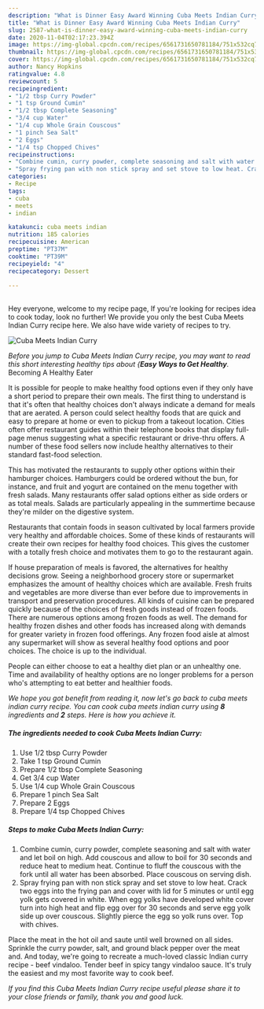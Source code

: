 ```yaml
---
description: "What is Dinner Easy Award Winning Cuba Meets Indian Curry"
title: "What is Dinner Easy Award Winning Cuba Meets Indian Curry"
slug: 2587-what-is-dinner-easy-award-winning-cuba-meets-indian-curry
date: 2020-11-04T02:17:23.394Z
image: https://img-global.cpcdn.com/recipes/6561731650781184/751x532cq70/cuba-meets-indian-curry-recipe-main-photo.jpg
thumbnail: https://img-global.cpcdn.com/recipes/6561731650781184/751x532cq70/cuba-meets-indian-curry-recipe-main-photo.jpg
cover: https://img-global.cpcdn.com/recipes/6561731650781184/751x532cq70/cuba-meets-indian-curry-recipe-main-photo.jpg
author: Nancy Hopkins
ratingvalue: 4.8
reviewcount: 5
recipeingredient:
- "1/2 tbsp Curry Powder"
- "1 tsp Ground Cumin"
- "1/2 tbsp Complete Seasoning"
- "3/4 cup Water"
- "1/4 cup Whole Grain Couscous"
- "1 pinch Sea Salt"
- "2 Eggs"
- "1/4 tsp Chopped Chives"
recipeinstructions:
- "Combine cumin, curry powder, complete seasoning and salt with water and let boil on high. Add couscous and allow to boil for 30 seconds and reduce heat to medium heat. Continue to fluff the couscous with the fork until all water has been absorbed. Place couscous on serving dish."
- "Spray frying pan with non stick spray and set stove to low heat. Crack two eggs into the frying pan and cover with lid for 5 minutes or until egg yolk gets covered in white. When egg yolks have developed white cover turn into high heat and flip egg over for 30 seconds and serve egg yolk side up over couscous. Slightly pierce the egg so yolk runs over. Top with chives."
categories:
- Recipe
tags:
- cuba
- meets
- indian

katakunci: cuba meets indian 
nutrition: 185 calories
recipecuisine: American
preptime: "PT37M"
cooktime: "PT39M"
recipeyield: "4"
recipecategory: Dessert

---
```

<br>
Hey everyone, welcome to my recipe page, If you're looking for recipes idea to cook today, look no further! We provide you only the best Cuba Meets Indian Curry recipe here. We also have wide variety of recipes to try.
<br>


![Cuba Meets Indian Curry](https://img-global.cpcdn.com/recipes/6561731650781184/751x532cq70/cuba-meets-indian-curry-recipe-main-photo.jpg)

<i>Before you jump to Cuba Meets Indian Curry recipe, you may want to read this short interesting healthy tips about {<strong>Easy Ways to Get Healthy</strong>.</i>
Becoming A Healthy Eater

It is possible for people to make healthy food options even if they only have a short period to prepare their own meals. The first thing to understand is that it's often that healthy choices don't always indicate a demand for meals that are aerated. A person could select healthy foods that are quick and easy to prepare at home or even to pickup from a takeout location. Cities often offer restaurant guides within their telephone books that display full-page menus suggesting what a specific restaurant or drive-thru offers. A number of these food sellers now include healthy alternatives to their standard fast-food selection.

 This has motivated the restaurants to supply other options within their hamburger choices. Hamburgers could be ordered without the bun, for instance, and fruit and yogurt are contained on the menu together with fresh salads. Many restaurants offer salad options either as side orders or as total meals.  Salads are particularly appealing in the summertime because they're milder on the digestive system.

Restaurants that contain foods in season cultivated by local farmers provide very healthy and affordable choices. Some of these kinds of restaurants will create their own recipes for healthy food choices.  This gives the customer with a totally fresh choice and motivates them to go to the restaurant again.

If house preparation of meals is favored, the alternatives for healthy decisions grow. Seeing a neighborhood grocery store or supermarket emphasizes the amount of healthy choices which are available. Fresh fruits and vegetables are more diverse than ever before due to improvements in transport and preservation procedures.  All kinds of cuisine can be prepared quickly because of the choices of fresh goods instead of frozen foods. There are numerous options among frozen foods as well. The demand for healthy frozen dishes and other foods has increased along with demands for greater variety in frozen food offerings. Any frozen food aisle at almost any supermarket will show as several healthy food options and poor choices. The choice is up to the individual.

People can either choose to eat a healthy diet plan or an unhealthy one. Time and availability of healthy options are no longer problems for a person who's attempting to eat better and healthier foods.


<i>We hope you got benefit from reading it, now let's go back to cuba meets indian curry recipe. You can cook cuba meets indian curry using <strong>8</strong> ingredients and <strong>2</strong> steps. Here is how you achieve it.
</i>

##### The ingredients needed to cook Cuba Meets Indian Curry:

1. Use 1/2 tbsp Curry Powder
1. Take 1 tsp Ground Cumin
1. Prepare 1/2 tbsp Complete Seasoning
1. Get 3/4 cup Water
1. Use 1/4 cup Whole Grain Couscous
1. Prepare 1 pinch Sea Salt
1. Prepare 2 Eggs
1. Prepare 1/4 tsp Chopped Chives


##### Steps to make Cuba Meets Indian Curry:

1. Combine cumin, curry powder, complete seasoning and salt with water and let boil on high. Add couscous and allow to boil for 30 seconds and reduce heat to medium heat. Continue to fluff the couscous with the fork until all water has been absorbed. Place couscous on serving dish.
1. Spray frying pan with non stick spray and set stove to low heat. Crack two eggs into the frying pan and cover with lid for 5 minutes or until egg yolk gets covered in white. When egg yolks have developed white cover turn into high heat and flip egg over for 30 seconds and serve egg yolk side up over couscous. Slightly pierce the egg so yolk runs over. Top with chives.


Place the meat in the hot oil and saute until well browned on all sides. Sprinkle the curry powder, salt, and ground black pepper over the meat and. And today, we&#39;re going to recreate a much-loved classic Indian curry recipe - beef vindaloo. Tender beef in spicy tangy vindaloo sauce. It&#39;s truly the easiest and my most favorite way to cook beef. 

<i>If you find this Cuba Meets Indian Curry recipe useful please share it to your close friends or family, thank you and good luck.</i>
